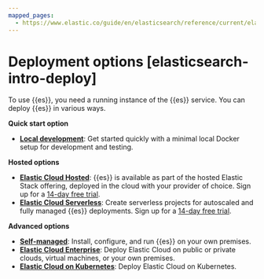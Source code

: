 ```yaml
---
mapped_pages:
  - https://www.elastic.co/guide/en/elasticsearch/reference/current/elasticsearch-intro-deploy.html
---
```


# Deployment options [elasticsearch-intro-deploy]

To use {{es}}, you need a running instance of the {{es}} service. You can deploy {{es}} in various ways.

**Quick start option**

* [**Local development**](../solutions/search/get-started.md): Get started quickly with a minimal local Docker setup for development and testing.

**Hosted options**

* [**Elastic Cloud Hosted**](../deploy-manage/deploy/elastic-cloud/create-an-organization.md): {{es}} is available as part of the hosted Elastic Stack offering, deployed in the cloud with your provider of choice. Sign up for a [14-day free trial](https://cloud.elastic.co/registration).
* [**Elastic Cloud Serverless**](https://docs.elastic.co/serverless/general/sign-up-trial): Create serverless projects for autoscaled and fully managed {{es}} deployments. Sign up for a [14-day free trial](https://cloud.elastic.co/serverless-registration).

**Advanced options**

* [**Self-managed**](../deploy-manage/deploy/self-managed/installing-elasticsearch.md#elasticsearch-deployment-options): Install, configure, and run {{es}} on your own premises.
* [**Elastic Cloud Enterprise**](https://www.elastic.co/guide/en/cloud-enterprise/{{ece-version-link}}/Elastic-Cloud-Enterprise-overview.html): Deploy Elastic Cloud on public or private clouds, virtual machines, or your own premises.
* [**Elastic Cloud on Kubernetes**](../deploy-manage/deploy/cloud-on-k8s.md): Deploy Elastic Cloud on Kubernetes.
